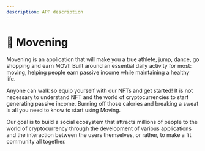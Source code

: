```yaml
---
description: APP description
---
```


# 💎 Movening

Movening is an application that will make you a true athlete, jump, dance, go shopping and earn MOVI! Built around an essential daily activity for most: moving, helping people earn passive income while maintaining a healthy life.&#x20;

Anyone can walk so equip yourself with our NFTs and get started! It is not necessary to understand NFT and the world of cryptocurrencies to start generating passive income. Burning off those calories and breaking a sweat is all you need to know to start using Moving.&#x20;

Our goal is to build a social ecosystem that attracts millions of people to the world of cryptocurrency through the development of various applications and the interaction between the users themselves, or rather, to make a fit community all together.

